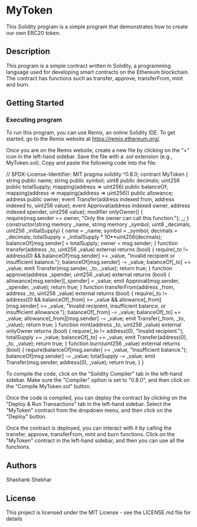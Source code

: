 # MyToken

This Solidity program is a simple program that demonstrates how to create our own ERC20 token.

## Description

This program is a simple contract written in Solidity, a programming language used for developing smart contracts on the Ethereum blockchain. The contract has functions such as transfer, approve, transferFrom, mint and burn.

## Getting Started

### Executing program

To run this program, you can use Remix, an online Solidity IDE. To get started, go to the Remix website at https://remix.ethereum.org/.

Once you are on the Remix website, create a new file by clicking on the "+" icon in the left-hand sidebar. Save the file with a .sol extension (e.g., MyToken.sol). Copy and paste the following code into the file:

// SPDX-License-Identifier: MIT
pragma solidity ^0.8.0;
contract MyToken {
    string public name;
    string public symbol;
    uint8 public decimals;
    uint256 public totalSupply;
    mapping(address => uint256) public balanceOf;
    mapping(address => mapping(address => uint256)) public allowance;
    address public owner;
    event Transfer(address indexed from, address indexed to, uint256 value);
    event Approval(address indexed owner, address indexed spender, uint256 value);
    modifier onlyOwner() {
        require(msg.sender == owner, "Only the owner can call this function.");
        _;
    }
    constructor(string memory _name, string memory _symbol, uint8 _decimals, uint256 _initialSupply) {
        name = _name;
        symbol = _symbol;
        decimals = _decimals;
        totalSupply = _initialSupply * 10**uint256(decimals);
        balanceOf[msg.sender] = totalSupply;
        owner = msg.sender;
    }
    function transfer(address _to, uint256 _value) external returns (bool) {
        require(_to != address(0) && balanceOf[msg.sender] >= _value, "Invalid recipient or insufficient balance.");
        balanceOf[msg.sender] -= _value;
        balanceOf[_to] += _value;
        emit Transfer(msg.sender, _to, _value);
        return true;
    }
    function approve(address _spender, uint256 _value) external returns (bool) {
        allowance[msg.sender][_spender] = _value;
        emit Approval(msg.sender, _spender, _value);
        return true;
    }
    function transferFrom(address _from, address _to, uint256 _value) external returns (bool) {
        require(_to != address(0) && balanceOf[_from] >= _value && allowance[_from][msg.sender] >= _value, "Invalid recipient, insufficient balance, or insufficient allowance.");
        balanceOf[_from] -= _value;
        balanceOf[_to] += _value;
        allowance[_from][msg.sender] -= _value;
        emit Transfer(_from, _to, _value);
        return true;
    }
    function mint(address _to, uint256 _value) external onlyOwner returns (bool) {
        require(_to != address(0), "Invalid recipient.");
        totalSupply += _value;
        balanceOf[_to] += _value;
        emit Transfer(address(0), _to, _value);
        return true;
    }
    function burn(uint256 _value) external returns (bool) {
        require(balanceOf[msg.sender] >= _value, "Insufficient balance.");
        balanceOf[msg.sender] -= _value;
        totalSupply -= _value;
        emit Transfer(msg.sender, address(0), _value);
        return true;
    }
}

To compile the code, click on the "Solidity Compiler" tab in the left-hand sidebar. Make sure the "Compiler" option is set to "0.8.0", and then click on the "Compile MyToken.sol" button.

Once the code is compiled, you can deploy the contract by clicking on the "Deploy & Run Transactions" tab in the left-hand sidebar. Select the "MyToken" contract from the dropdown menu, and then click on the "Deploy" button.

Once the contract is deployed, you can interact with it by calling the transfer, approve, transferFrom, mint and burn functions. Click on the "MyToken" contract in the left-hand sidebar, and then you can use all the functions.

## Authors

Shashank Shekhar


## License

This project is licensed under the MIT License - see the LICENSE.md file for details
